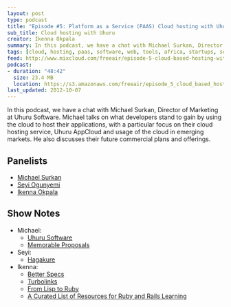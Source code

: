 ```yaml
---
layout: post
type: podcast
title: "Episode #5: Platform as a Service (PAAS) Cloud hosting with Uhuru Cloud"
sub_title: Cloud hosting with Uhuru
creator: Ikenna Okpala
summary: In this podcast, we have a chat with Michael Surkan, Director of Marketing at Uhuru Software. Michael talks on what developers stand to gain by using the cloud to host their applications, with a particular focus on their cloud hosting service, Uhuru AppCloud and usage of the cloud in emerging markets. He also discusses their future commercial plans and offerings.
tags: [cloud, hosting, paas, software, web, tools, africa, startups, software engineering]
feed: http://www.mixcloud.com/freeair/episode-5-cloud-based-hosting-with-uhuru/
podcast:
- duration: "48:42"
  size: 23.4 MB
  location: https://s3.amazonaws.com/freeair/episode_5_cloud_based_hosting_with_uhuru.mp3
last_updated: 2012-10-07
---
```


In this podcast, we have a chat with Michael Surkan, Director of Marketing at Uhuru Software. Michael talks on what developers stand to gain by using the cloud to host their applications, with a particular focus on their cloud hosting service, Uhuru AppCloud and usage of the cloud in emerging markets. He also discusses their future commercial plans and offerings.

Panelists
---------

* [Michael Surkan](http://www.linkedin.com/in/msurkan)
* [Seyi Ogunyemi](http://micrypt.com)
* [Ikenna Okpala](http://twitter.com/ikenna_okpala)

Show Notes
----------

* Michael:
  * [Uhuru Software](http://www.uhurusoftware.com/)
  * [Memorable Proposals](http://www.memorableproposals.com/)
* Seyi:
  * [Hagakure](http://en.wikipedia.org/wiki/Hagakure)
* Ikenna:
  * [Better Specs](http://betterspecs.org/)
  * [Turbolinks](http://geekmonkey.org/articles/28-introducing-turbolinks-for-rails-4-0)
  * [From Lisp to Ruby](http://patshaughnessy.net/2012/9/18/how-ruby-borrowed-a-decades-old-idea-from-lisp)
  * [A Curated List of Resources for Ruby and Rails Learning](http://www.learnrubyandrails.com/)